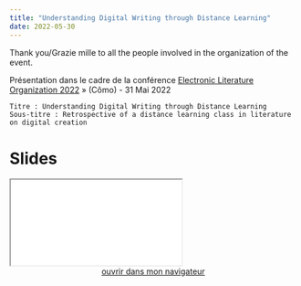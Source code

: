 ```yaml
---
title: "Understanding Digital Writing through Distance Learning"
date: 2022-05-30
---
```


Thank you/Grazie mille to all the people involved in the organization of the event.


Présentation dans le cadre de la conférence [Electronic Literature Organization 2022](https://www.elo2022.com/) » (Cômo) - 31 Mai 2022 

```
Titre : Understanding Digital Writing through Distance Learning
Sous-titre : Retrospective of a distance learning class in literature on digital creation
```

# Slides 

<iframe src="/html/Conf/ELO.html" title="description" allowfullscreen="allowfullscreen"></iframe>

<div style="text-align:center">
<a href="/html/Conf/ELO.html" target="_blank">ouvrir dans mon navigateur</a>
</div>

